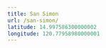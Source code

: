 ```yaml
---
title: San Simon
url: /san-simon/
latitude: 14.997586300000002
longitude: 120.77958980000001
---
```

